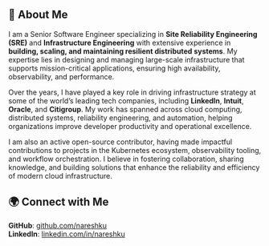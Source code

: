 ## 👋 About Me
I am a Senior Software Engineer specializing in **Site Reliability Engineering (SRE)** and **Infrastructure Engineering** with extensive experience in **building, scaling, and maintaining resilient distributed systems**. My expertise lies in designing and managing large-scale infrastructure that supports mission-critical applications, ensuring high availability, observability, and performance.

Over the years, I have played a key role in driving infrastructure strategy at some of the world’s leading tech companies, including **LinkedIn**, **Intuit**, **Oracle**, and **Citigroup**. My work has spanned across cloud computing, distributed systems, reliability engineering, and automation, helping organizations improve developer productivity and operational excellence.

I am also an active open-source contributor, having made impactful contributions to projects in the Kubernetes ecosystem, observability tooling, and workflow orchestration. I believe in fostering collaboration, sharing knowledge, and building solutions that enhance the reliability and efficiency of modern cloud infrastructure.

## 🌍 Connect with Me
**GitHub**: [github.com/nareshku](https://nareshku.github.io)\
**LinkedIn**: [linkedin.com/in/nareshku](https://linkedin.com/in/nareshku)
